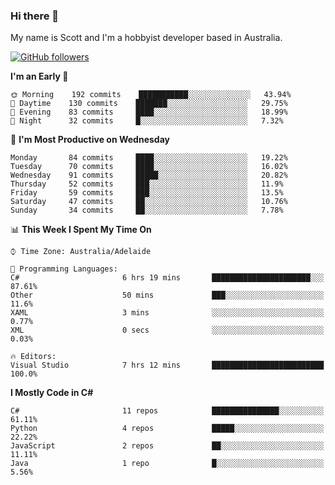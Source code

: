 ### Hi there 👋

My name is Scott and I'm a hobbyist developer based in Australia.

[![GitHub followers](https://img.shields.io/github/followers/puppetsw?label=Follow&style=social)](https://github.com/puppetsw?tab=followers)

<!--START_SECTION:waka-->
**I'm an Early 🐤** 

```text
🌞 Morning    192 commits    ███████████░░░░░░░░░░░░░░   43.94% 
🌆 Daytime    130 commits    ███████░░░░░░░░░░░░░░░░░░   29.75% 
🌃 Evening    83 commits     ████░░░░░░░░░░░░░░░░░░░░░   18.99% 
🌙 Night      32 commits     █░░░░░░░░░░░░░░░░░░░░░░░░   7.32%

```
📅 **I'm Most Productive on Wednesday** 

```text
Monday       84 commits     ████░░░░░░░░░░░░░░░░░░░░░   19.22% 
Tuesday      70 commits     ████░░░░░░░░░░░░░░░░░░░░░   16.02% 
Wednesday    91 commits     █████░░░░░░░░░░░░░░░░░░░░   20.82% 
Thursday     52 commits     ███░░░░░░░░░░░░░░░░░░░░░░   11.9% 
Friday       59 commits     ███░░░░░░░░░░░░░░░░░░░░░░   13.5% 
Saturday     47 commits     ██░░░░░░░░░░░░░░░░░░░░░░░   10.76% 
Sunday       34 commits     ██░░░░░░░░░░░░░░░░░░░░░░░   7.78%

```


📊 **This Week I Spent My Time On** 

```text
⌚︎ Time Zone: Australia/Adelaide

💬 Programming Languages: 
C#                       6 hrs 19 mins       ██████████████████████░░░   87.61% 
Other                    50 mins             ███░░░░░░░░░░░░░░░░░░░░░░   11.6% 
XAML                     3 mins              ░░░░░░░░░░░░░░░░░░░░░░░░░   0.77% 
XML                      0 secs              ░░░░░░░░░░░░░░░░░░░░░░░░░   0.03%

🔥 Editors: 
Visual Studio            7 hrs 12 mins       █████████████████████████   100.0%

```

**I Mostly Code in C#** 

```text
C#                       11 repos            ███████████████░░░░░░░░░░   61.11% 
Python                   4 repos             █████░░░░░░░░░░░░░░░░░░░░   22.22% 
JavaScript               2 repos             ██░░░░░░░░░░░░░░░░░░░░░░░   11.11% 
Java                     1 repo              █░░░░░░░░░░░░░░░░░░░░░░░░   5.56%

```



<!--END_SECTION:waka-->

<!--
**puppetsw/puppetsw** is a ✨ _special_ ✨ repository because its `README.md` (this file) appears on your GitHub profile.

Here are some ideas to get you started:

- 🔭 I’m currently working on ...
- 🌱 I’m currently learning ...
- 👯 I’m looking to collaborate on ...
- 🤔 I’m looking for help with ...
- 💬 Ask me about ...
- 📫 How to reach me: ...
- 😄 Pronouns: ...
- ⚡ Fun fact: ...
-->
